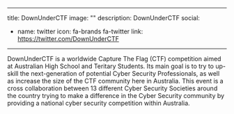 
---
title: DownUnderCTF
image: ""
description: DownUnderCTF
social:

  - name: twitter
    icon: fa-brands fa-twitter
    link: https://twitter.com/DownUnderCTF

---

DownUnderCTF is a worldwide Capture The Flag (CTF) competition aimed at Australian High School and Teritary Students. Its main goal is to try to up-skill the next-generation of potential Cyber Security Professionals, as well as increase the size of the CTF community here in Australia. This event is a cross collaboration between 13 different Cyber Security Societies around the country trying to make a difference in the Cyber Security community by providing a national cyber security competition within Australia.